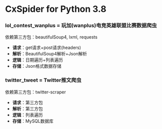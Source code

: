# CxSpider for Python 3.8
### lol_contest_wanplus = 玩加(wanplus)电竞英雄联盟比赛数据爬虫
依赖第三方包：beautifulSoup4, lxml, requests
* **请求**：get请求+post请求(headers)
* **解析**：BeautifulSoup4解析+Json解析
* **逻辑**：日期遍历+列表遍历
* **存储**：Json格式数据存储
### twitter_tweet = Twitter推文爬虫
依赖第三方包：twitter-scraper
* **请求**：第三方包
* **解析**：第三方包
* **逻辑**：列表遍历
* **存储**：MySQL数据库